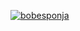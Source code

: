 
[![bobesponja](https://github.com/user-attachments/assets/3fb92502-fd97-45d9-979e-3d35b4ab41ff)](BobEsponja)
